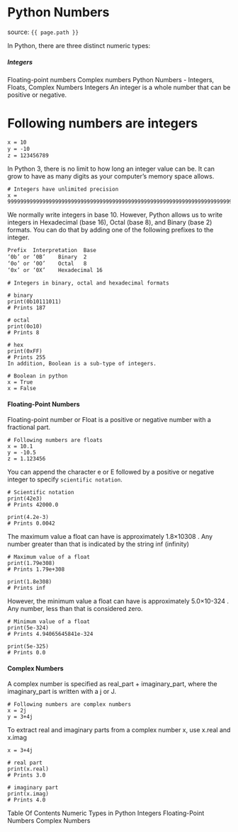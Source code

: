 # Python Numbers
source: `{{ page.path }}`

In Python, there are three distinct numeric types:

##### Integers
Floating-point numbers
Complex numbers
Python Numbers - Integers, Floats, Complex Numbers
Integers
An integer is a whole number that can be positive or negative.

# Following numbers are integers
```css
x = 10
y = -10
z = 123456789
```
In Python 3, there is no limit to how long an integer value can be. It can grow to have as many digits as your computer’s memory space allows.
```
# Integers have unlimited precision
x = 99999999999999999999999999999999999999999999999999999999999999999999999999999999
```
We normally write integers in base 10. However, Python allows us to write integers in Hexadecimal (base 16), Octal (base 8), and Binary (base 2) formats. You can do that by adding one of the following prefixes to the integer.
```sh
Prefix	Interpretation	Base
‘0b’ or ‘0B’	Binary	2
‘0o’ or ‘0O’	Octal	8
‘0x’ or ‘0X’	Hexadecimal	16
```
```
# Integers in binary, octal and hexadecimal formats

# binary
print(0b10111011)
# Prints 187

# octal
print(0o10)
# Prints 8

# hex
print(0xFF)
# Prints 255
In addition, Boolean is a sub-type of integers.

# Boolean in python
x = True
x = False
```
#### Floating-Point Numbers
Floating-point number or Float is a positive or negative number with a fractional part.
```
# Following numbers are floats
x = 10.1
y = -10.5
z = 1.123456
```
You can append the character e or E followed by a positive or negative integer to specify `scientific notation`.
```
# Scientific notation
print(42e3)
# Prints 42000.0

print(4.2e-3)
# Prints 0.0042
```
The maximum value a float can have is approximately 1.8×10308 . Any number greater than that is indicated by the string inf (infinity)
```
# Maximum value of a float
print(1.79e308)
# Prints 1.79e+308

print(1.8e308)
# Prints inf
```
However, the minimum value a float can have is approximately 5.0×10-324 . Any number, less than that is considered zero.
```
# Minimum value of a float
print(5e-324)
# Prints 4.94065645841e-324

print(5e-325)
# Prints 0.0
```
#### Complex Numbers
A complex number is specified as real_part + imaginary_part, where the imaginary_part is written with a j or J.
```
# Following numbers are complex numbers
x = 2j
y = 3+4j
```
To extract real and imaginary parts from a complex number x, use x.real and x.imag
```
x = 3+4j

# real part
print(x.real)
# Prints 3.0

# imaginary part
print(x.imag)
# Prints 4.0
```
Table Of Contents
Numeric Types in Python
Integers
Floating-Point Numbers
Complex Numbers
  
